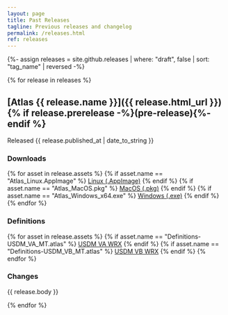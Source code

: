 ```yaml
---
layout: page
title: Past Releases
tagline: Previous releases and changelog
permalink: /releases.html
ref: releases
---
```


{%- assign releases = site.github.releases | where: "draft", false | sort: "tag_name" | reversed -%}

{% for release in releases %}

## [Atlas {{ release.name }}]({{ release.html_url }}) {% if release.prerelease -%}(pre-release){%- endif %}
Released <time datetime="{{ release.published_at | date_to_xmlschema }}">{{ release.published_at | date_to_string }}</time>
### Downloads
{% for asset in release.assets %} {% if asset.name == "Atlas_Linux.AppImage" %} <a href="{{ asset.browser_download_url }}" class="btn">Linux (.AppImage)</a> {% endif %} {% if asset.name == "Atlas_MacOS.pkg" %} <a href="{{ asset.browser_download_url }}" class="btn">MacOS (.pkg)</a> {% endif %} {% if asset.name == "Atlas_Windows_x64.exe" %} <a href="{{ asset.browser_download_url }}" class="btn">Windows (.exe)</a> {% endif %} {% endfor %}
### Definitions
{% for asset in release.assets %}
{% if asset.name == "Definitions-USDM_VA_MT.atlas" %}
<a href="{{ asset.browser_download_url }}" class="btn">USDM VA WRX</a>
{% endif %}
{% if asset.name == "Definitions-USDM_VB_MT.atlas" %}
<a href="{{ asset.browser_download_url }}" class="btn">USDM VB WRX</a>
{% endif %}
{% endfor %}
### Changes
{{ release.body }}

{% endfor %}


